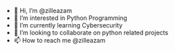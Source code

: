 - 👋 Hi, I’m @zilleazam
- 👀 I’m interested in Python Programming
- 🌱 I’m currently learning Cybersecurity
- 💞️ I’m looking to collaborate on python related projects
- 📫 How to reach me @zilleazam

<!---
zilleazam/zilleazam is a ✨ special ✨ repository because its `README.md` (this file) appears on your GitHub profile.
You can click the Preview link to take a look at your changes.
--->
